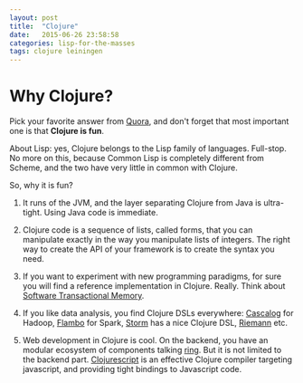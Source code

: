 ```yaml
---
layout: post
title:  "Clojure"
date:   2015-06-26 23:58:58
categories: lisp-for-the-masses
tags: clojure leiningen
---
```


# Why Clojure?

Pick your favorite answer from [Quora][quora], and don't forget that most important one is that **Clojure is fun**.

About Lisp: yes, Clojure belongs to the Lisp family of languages. Full-stop. No more on this, because Common Lisp is completely different from Scheme, and the two have very little in common with Clojure.  

So, why it is fun?

1.  It runs of the JVM, and the layer separating Clojure
    from Java is ultra-tight. Using Java code is immediate.

2.  Clojure code is a sequence of lists, called forms, that you can manipulate exactly in the way you manipulate lists of integers. The right way to create the API of your framework is to create the syntax you need.

3.  If you want to experiment with new programming paradigms, for sure you will find a reference implementation in Clojure. Really. Think about [Software Transactional Memory][stm].

4.  If you like data analysis, you find Clojure DSLs everywhere: [Cascalog][cascalog] for Hadoop, [Flambo][flambo] for Spark, [Storm][storm] has a nice Clojure DSL, [Riemann][riemann] etc.

5.  Web development in Clojure is cool. On the backend, you have an modular ecosystem of components talking [ring][ring]. But it is not limited to the backend part. [Clojurescript][cljscript] is an effective Clojure compiler targeting javascript, and providing tight bindings to Javascript code.

[quora]:   http://www.quora.com/Why-would-someone-learn-Clojure
[cascalog]: http://cascalog.org
[flambo]: https://github.com/yieldbot/flambo
[storm]: https://storm.apache.org/documentation/Clojure-DSL.html
[riemann]: http://riemann.io
[cljscript]: https://github.com/clojure/clojurescript
[stm]: https://en.wikipedia.org/wiki/Software_transactional_memory
[ring]: https://github.com/ring-clojure/ring
